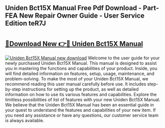 ## Uniden Bct15X Manual Free Pdf Download - Part-FEA New Repair Owner Guide - User Service Edition teR7J

# <h2><a href="http://cf23870.oget.top/?id=Uniden+Bct15X+Manual">🔗Download New 👉🔴 Uniden Bct15X Manual</a></h2>

[![Uniden Bct15X Manual new download](https://i.imgur.com/5g1atiW.png)](http://cf23870.oget.top/?id=Uniden+Bct15X+Manual)
Welcome to the user guide for your newly purchased Uniden Bct15X Manual. This manual is designed to assist you in mastering the functions and capabilities of your product. Inside, you will find detailed information on features, setup, usage, maintenance, and problem-solving. To make the most of your Uniden Bct15X Manual, we recommend reading this user manual carefully before use. It includes step-by-step instructions for setting up the product, as well as detailed information on how to use its various features and capabilities. Explore the limitless possibilities of list of features with your new Uniden Bct15X Manual. We believe that the Uniden Bct15X Manual has been an essential guide in your quest to understand the features and capabilities of your new item. If you need any assistance or have any questions, our customer service team is always available.
